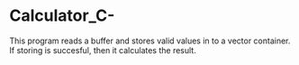 # Calculator_C-
This program reads a buffer and stores valid values in to a vector container. If storing is succesful, then it calculates the result.
